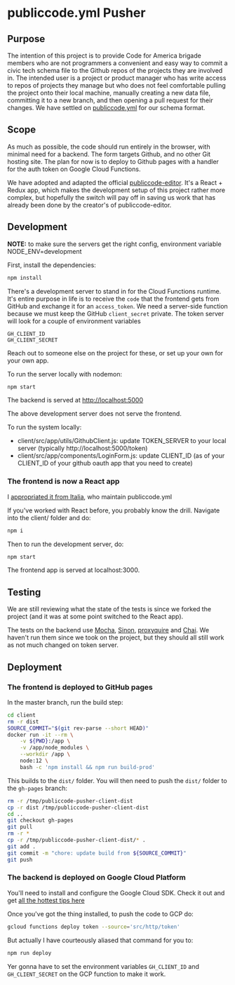 # publiccode.yml Pusher

## Purpose

The intention of this project is to provide Code for America brigade members who are not programmers a convenient and easy way to commit a civic tech schema file to the Github repos of the projects they are involved in. The intended user is a project or product manager who has write access to repos of projects they manage but who does not feel comfortable pulling the project onto their local machine, manually creating a new data file, committing it to a new branch, and then opening a pull request for their changes.
We have settled on [publiccode.yml](https://docs.italia.it/italia/developers-italia/publiccodeyml-en/en/master/schema.core.html) for our schema format.

## Scope

As much as possible, the code should run entirely in the browser, with minimal need for a backend. The form targets Github, and no other Git hosting site. The plan for now is to deploy to Github pages with a handler for the auth token on Google Cloud Functions.

We have adopted and adapted the official [publiccode-editor](https://github.com/italia/publiccode-editor). It's a React + Redux app, which makes the development setup of this project rather more complex, but hopefully the switch will pay off in saving us work that has already been done by the creator's of publiccode-editor.

## Development

**NOTE:** to make sure the servers get the right config, environment variable NODE_ENV=development

First, install the dependencies:

```bash
npm install
```

There's a development server to stand in for the Cloud Functions runtime. It's entire purpose in life is to receive the `code` that the frontend gets from GitHub and exchange it for an `access_token`. We need a server-side function because we must keep the GitHub `client_secret` private. The token server will look for a couple of environment variables

```
GH_CLIENT_ID
GH_CLIENT_SECRET
```

Reach out to someone else on the project for these, or set up your own for your own app.

To run the server locally with nodemon:

```bash
npm start
```

The backend is served at <http://localhost:5000>

The above development server does not serve the frontend.

To run the system locally:

- client/src/app/utils/GithubClient.js: update TOKEN_SERVER to your local server (typically http://localhost:5000/token)
- client/src/app/components/LoginForm.js: update CLIENT_ID (as of your CLIENT_ID of your github oauth app that you need to create)

### The frontend is now a React app

I [appropriated it from Italia](https://github.com/italia/publiccode-editor), who maintain publiccode.yml

If you've worked with React before, you probably know the drill. Navigate into the client/ folder and do:

```bash
npm i
```

Then to run the development server, do:

```bash
npm start
```

The frontend app is served at localhost:3000.

## Testing

We are still reviewing what the state of the tests is since we forked the project (and it was at some point switched to the React app).

The tests on the backend use [Mocha](https://mochajs.org/), [Sinon](https://sinonjs.org), [proxyquire](https://github.com/thlorenz/proxyquire) and [Chai](https://www.chaijs.com). We haven't run them since we took on the project, but they should all still work as not much changed on token server.

## Deployment

### The frontend is deployed to GitHub pages

In the master branch, run the build step:

```bash
cd client
rm -r dist
SOURCE_COMMIT="$(git rev-parse --short HEAD)"
docker run -it --rm \
    -v ${PWD}:/app \
    -v /app/node_modules \
    --workdir /app \
    node:12 \
    bash -c 'npm install && npm run build-prod'
```

This builds to the `dist/` folder. You will then need to push the `dist/` folder to the `gh-pages` branch:

```bash
rm -r /tmp/publiccode-pusher-client-dist
cp -r dist /tmp/publiccode-pusher-client-dist
cd ..
git checkout gh-pages
git pull
rm -r *
cp -r /tmp/publiccode-pusher-client-dist/* .
git add .
git commit -m "chore: update build from ${SOURCE_COMMIT}"
git push
```

### The backend is deployed on Google Cloud Platform

You'll need to install and configure the Google Cloud SDK. Check it out and get [all the hottest tips here](https://cloud.google.com/sdk/docs/)

Once you've got the thing installed, to push the code to GCP do:

```bash
gcloud functions deploy token --source='src/http/token'
```

But actually I have courteously aliased that command for you to:

```bash
npm run deploy
```

Yer gonna have to set the environment variables `GH_CLIENT_ID` and `GH_CLIENT_SECRET` on the GCP function to make it work.
